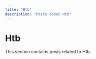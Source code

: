 ```yaml
---
title: "Htb"
description: "Posts about Htb"
---
```


# Htb

This section contains posts related to Htb.
